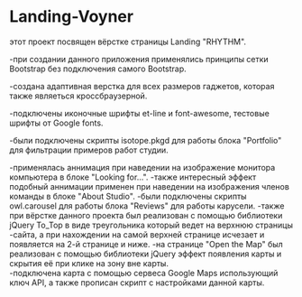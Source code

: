 # Landing-Voyner
этот проект посвящен вёрстке страницы Landing "RHYTHM".

-при создании данного приложения применялись принципы сетки Bootstrap без подключения самого Bootstrap.

-создана адаптивная верстка для всех размеров гаджетов, которая также являеться кроссбраузерной.

-подключены иконочные шрифты et-line и font-awesome, тестовые шрифты от Google fonts.

-были подключены скрипты isotope.pkgd для работы блока "Portfolio" для фильтрации примеров работ студии.

-применялась аннимация при наведении на изображение монитора компьютера в блоке "Looking for...".
-также интересный эффект подобный аннимации применен при наведении на изображения членов команды в блоке "About Studio".
-были подключены скрипты owl.carousel для работы блока "Reviews" для работы карусели.
-также при вёрстке данного проекта был реализован с помощью библиотеки jQuery To_Top в виде треугольника который ведет на верхнюю страницы -сайта, а при нахождении на самой верхней странице исчезает и появляется на 2-й странице и ниже.
-на странице "Open the Map" был реализован с помощью библиотеки jQuery эффект появления карты и скрытия её при клике на зону вне карты.  
-подключена карта с помощью сервеса Google Maps использующий ключ API, а также прописан скрипт с настройками данной карты.
